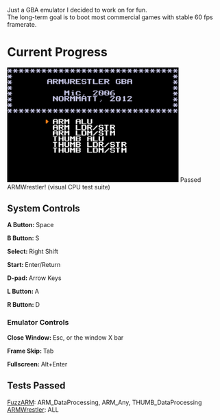 Just a GBA emulator I decided to work on for fun.<br>
The long-term goal is to boot most commercial games with stable 60 fps framerate.<br>

<h1>Current Progress</h1>
<img src="/Desu/non-code/armwrestler pass.gif" width="400">
Passed ARMWrestler! (visual CPU test suite)<br>

<h2>System Controls</h2>
<p><b>A Button: </b>Space</p>
<p><b>B Button: </b>S</p>
<p><b>Select: </b>Right Shift</p>
<p><b>Start: </b>Enter/Return</p>
<p><b>D-pad: </b>Arrow Keys</p>
<p><b>L Button: </b>A</p>
<p><b>R Button: </b>D</p>

<h3>Emulator Controls</h3>
<p><b>Close Window: </b>Esc, or the window X bar</p>
<p><b>Frame Skip: </b>Tab</p>
<p><b>Fullscreen: </b>Alt+Enter</p>

<h2>Tests Passed</h2>
<a href="https://github.com/DenSinH/FuzzARM">FuzzARM</a>: ARM_DataProcessing, ARM_Any, THUMB_DataProcessing<br>
<a href="https://github.com/destoer/armwrestler-gba-fixed">ARMWrestler</a>: ALL

